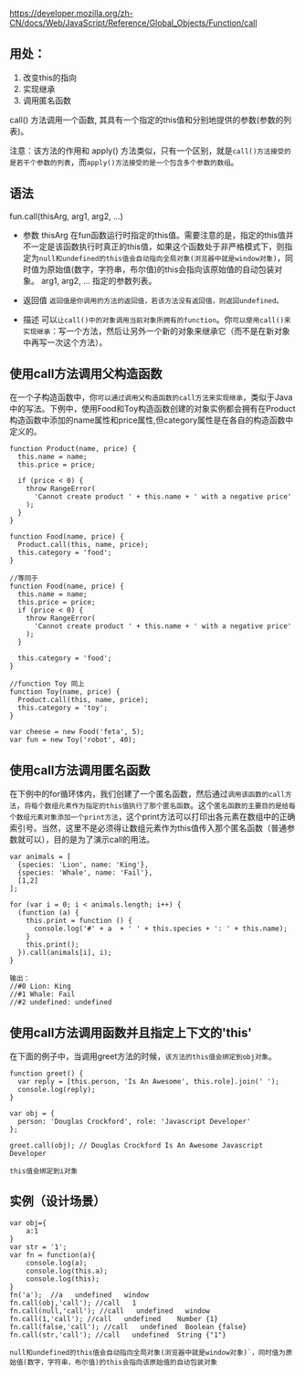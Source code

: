 https://developer.mozilla.org/zh-CN/docs/Web/JavaScript/Reference/Global_Objects/Function/call

## 用处：
1. 改变this的指向
2. 实现继承
3. 调用匿名函数

call() 方法调用一个函数, 其具有一个指定的this值和分别地提供的参数(参数的列表)。

注意：该方法的作用和 apply() 方法类似，只有一个区别，就是`call()方法接受的是若干个参数的列表`，而`apply()方法接受的是一个包含多个参数的数组`。

## 语法
fun.call(thisArg, arg1, arg2, ...)

- 参数
thisArg
在fun函数运行时指定的this值。需要注意的是，指定的this值并不一定是该函数执行时真正的this值，如果这个函数处于非严格模式下，则指定为`null和undefined的this值会自动指向全局对象(浏览器中就是window对象)`，同时值为原始值(数字，字符串，布尔值)的this会指向该原始值的自动包装对象。
arg1, arg2, ...
指定的参数列表。

- 返回值
`返回值是你调用的方法的返回值，若该方法没有返回值，则返回undefined。`

- 描述
可以`让call()中的对象调用当前对象所拥有的function`。你`可以使用call()来实现继承`：写一个方法，然后让另外一个新的对象来继承它（而不是在新对象中再写一次这个方法）。

## 使用call方法调用父构造函数
在一个子构造函数中，你`可以通过调用父构造函数的call方法来实现继承`，类似于Java中的写法。下例中，使用Food和Toy构造函数创建的对象实例都会拥有在Product构造函数中添加的name属性和price属性,但category属性是在各自的构造函数中定义的。
```
function Product(name, price) {
  this.name = name;
  this.price = price;

  if (price < 0) {
    throw RangeError(
      'Cannot create product ' + this.name + ' with a negative price'
    );
  }
}

function Food(name, price) {
  Product.call(this, name, price);
  this.category = 'food';
}

//等同于
function Food(name, price) {
  this.name = name;
  this.price = price;
  if (price < 0) {
    throw RangeError(
      'Cannot create product ' + this.name + ' with a negative price'
    );
  }

  this.category = 'food';
}

//function Toy 同上
function Toy(name, price) {
  Product.call(this, name, price);
  this.category = 'toy';
}

var cheese = new Food('feta', 5);
var fun = new Toy('robot', 40);
```

## 使用call方法调用匿名函数
在下例中的for循环体内，我们创建了一个匿名函数，然后通过`调用该函数的call方法`，`将每个数组元素作为指定的this值执行了那个匿名函数`。这个`匿名函数的主要目的是给每个数组元素对象添加一个print方法`，这个print方法可以打印出各元素在数组中的正确索引号。当然，这里不是必须得让数组元素作为this值传入那个匿名函数（普通参数就可以），目的是为了演示call的用法。
```
var animals = [
  {species: 'Lion', name: 'King'},
  {species: 'Whale', name: 'Fail'},
  [1,2]
];

for (var i = 0; i < animals.length; i++) {
  (function (a) { 
    this.print = function () { 
      console.log('#' + a  + ' ' + this.species + ': ' + this.name); 
    } 
    this.print();
  }).call(animals[i], i);
}

输出：
//#0 Lion: King
//#1 Whale: Fail
//#2 undefined: undefined
```
## 使用call方法调用函数并且指定上下文的'this'

在下面的例子中，当调用greet方法的时候，`该方法的this值会绑定到obj对象`。
```
function greet() {
  var reply = [this.person, 'Is An Awesome', this.role].join(' ');
  console.log(reply);
}

var obj = {
  person: 'Douglas Crockford', role: 'Javascript Developer'
};

greet.call(obj); // Douglas Crockford Is An Awesome Javascript Developer

this值会绑定到i对象
```

## 实例（设计场景）
```
var obj={
    a:1
}
var str = '1';
var fn = function(a){
    console.log(a);
    console.log(this.a);
    console.log(this);
}
fn('a');  //a   undefined   window
fn.call(obj,'call'); //call   1
fn.call(null,'call'); //call   undefined   window
fn.call(1,'call'); //call   undefined    Number {1}
fn.call(false,'call'); //call   undefined  Boolean {false}
fn.call(str,'call'); //call   undefined  String {"1"}

null和undefined的this值会自动指向全局对象(浏览器中就是window对象)`，同时值为原始值(数字，字符串，布尔值)的this会指向该原始值的自动包装对象
```